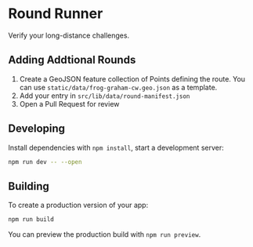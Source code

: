 # Round Runner

Verify your long-distance challenges.

## Adding Addtional Rounds

1. Create a GeoJSON feature collection of Points defining the route. You can use `static/data/frog-graham-cw.geo.json` as a template.
2. Add your entry in `src/lib/data/round-manifest.json`
3. Open a Pull Request for review

## Developing

Install dependencies with `npm install`, start a development server:

```bash
npm run dev -- --open
```

## Building

To create a production version of your app:

```bash
npm run build
```

You can preview the production build with `npm run preview`.